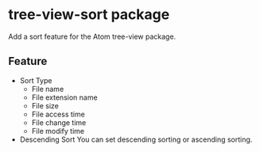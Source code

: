# tree-view-sort package

Add a sort feature for the Atom tree-view package.

## Feature

* Sort Type
  * File name
  * File extension name
  * File size
  * File access time
  * File change time
  * File modify time
* Descending Sort
  You can set descending sorting or ascending sorting.
